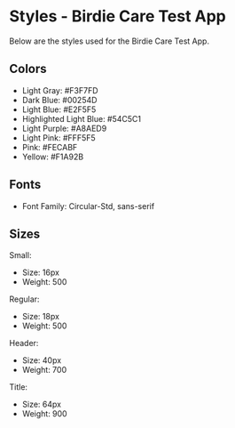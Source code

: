 # Styles - Birdie Care Test App

Below are the styles used for the Birdie Care Test App.

## Colors

- Light Gray: #F3F7FD
- Dark Blue: #00254D
- Light Blue: #E2F5F5
- Highlighted Light Blue: #54C5C1
- Light Purple: #A8AED9
- Light Pink: #FFF5F5
- Pink: #FECABF
- Yellow: #F1A92B

## Fonts

- Font Family: Circular-Std, sans-serif

## Sizes

Small: 
- Size: 16px
- Weight: 500

Regular: 
- Size: 18px
- Weight: 500

Header:
- Size: 40px
- Weight: 700

Title:
- Size: 64px
- Weight: 900


